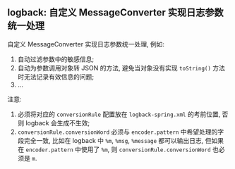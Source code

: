 ## logback: 自定义 MessageConverter 实现日志参数统一处理

自定义 MessageConverter 实现日志参数统一处理, 例如:

1. 自动过滤参数中的敏感信息;
2. 自动为参数调用对象转 JSON 的方法, 避免当对象没有实现 `toString()` 方法时无法记录有效信息的问题;
3. ...



注意:

1. 必须将对应的 `conversionRule` 配置放在 `logback-spring.xml` 的考前位置, 否则 logback 会生成不生效;
2. `conversionRule.conversionWord` 必须与 `encoder.pattern` 中希望处理的字段完全一致, 比如在 logback 中 `%m`, `%msg`, `%message` 都可以输出日志, 但如果在 `encoder.pattern` 中使用了 `%m`, 则 `conversionRule.conversionWord` 也必须是 `m`.